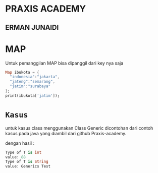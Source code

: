# PRAXIS ACADEMY
## ERMAN JUNAIDI


# MAP
Untuk pemanggilan MAP bisa dipanggil dari key nya saja
```dart
Map ibukota = {
  "indonesia":"jakarta",
  "jateng":"semarang",
  "jatim":"surabaya"
};
print(ibukota['jatim']);


```

# `Kasus`
untuk kasus class menggunakan Class Generic dicontohan dari contoh kasus pada java yang diambil dari github Praxis-academy.

dengan hasil :

```dart
Type of T is int
value: 88
Type of T is String
value: Generics Test
```